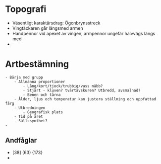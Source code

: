 # Topografi
- Väsentligt karaktärsdrag: Ögonbrynsstreck
- Vingtäckaren går längsmed armen
- Handpennor vid apexet av vingen, armpennor ungefär halvvägs längs med 
- 
# Artbestämning
	- Börja med grupp
		- Allmänna proportioner
			- Lång/kort/tjock/trubbig/vass näbb?
			- Stjärt - kluven? tvärtavskuren? Utbredd, avsmalnad?
			- Benen och tårna
		- Ålder, ljus och temperatur kan justera ställning och uppfattad färg
		- Utbredningen
			- Geografisk plats
		- Tid på året
		- Sällssynthet?
	-
	
## Andfåglar
- [38] (63) {173}
- 